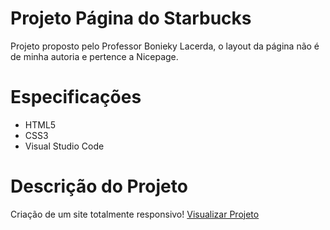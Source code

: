 # Projeto Página do Starbucks
Projeto proposto pelo Professor Bonieky Lacerda, o layout da página não é de minha autoria e pertence a Nicepage.

# Especificações
- HTML5
- CSS3
- Visual Studio Code

# Descrição do Projeto
Criação de um site totalmente responsivo! [Visualizar Projeto](https://arthurhenriqueti.github.io/starbucks-landingPage/)

